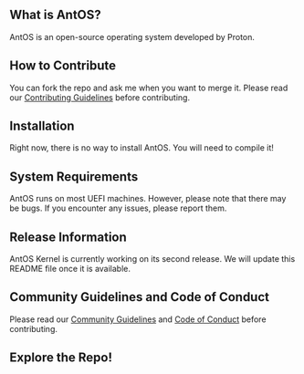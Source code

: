 
## What is AntOS?
AntOS is an open-source operating system developed by Proton.

## How to Contribute
You can fork the repo and ask me when you want to merge it. Please read our [Contributing Guidelines](./CONTRIBUTING.md) before contributing.

## Installation
Right now, there is no way to install AntOS. You will need to compile it!

## System Requirements
AntOS runs on most UEFI machines. However, please note that there may be bugs. If you encounter any issues, please report them.

## Release Information
AntOS Kernel is currently working on its second release. We will update this README file once it is available.

## Community Guidelines and Code of Conduct
Please read our [Community Guidelines](./CODE_OF_CONDUCT.md) and [Code of Conduct](./CODE_OF_CONDUCT.md) before contributing.

## Explore the Repo!
